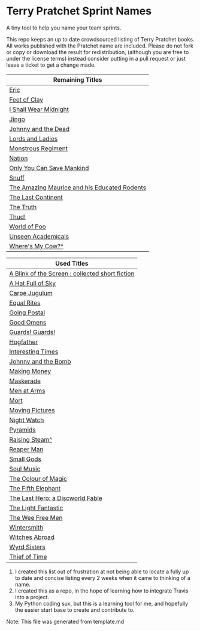 # Terry Pratchet Sprint Names
A tiny tool to help you name your team sprints. 

This repo keeps an up to date crowdsourced listing of Terry Pratchet books. All works published with the Pratchet name are included.
Please do not fork or copy or download the result for redistribution, (although you are free to under the license terms) instead consider putting in a pull request or just leave a ticket to get a change made. 

| Remaining Titles |
| --- |
| [Eric](https://www.hjkeen.net/halqn/dscwldr3.htm) |
| [Feet of Clay](https://www.hjkeen.net/halqn/dscwldc3.htm) |
| [I Shall Wear Midnight](http://www.worldcat.org/oclc/526057897) |
| [Jingo](https://www.hjkeen.net/halqn/dscwldc4.htm) |
| [Johnny and the Dead](https://www.hjkeen.net/halqn/johnny_m.htm#thedead) |
| [Lords and Ladies](https://www.hjkeen.net/halqn/dscwldw3.htm) |
| [Monstrous Regiment](https://www.hjkeen.net/halqn/discwld2.htm) |
| [Nation](https://www.hjkeen.net/halqn/nation.htm) |
| [Only You Can Save Mankind](https://www.hjkeen.net/halqn/johnny_m.htm#mankind) |
| [Snuff](http://www.worldcat.org/oclc/703206404) |
| [The Amazing Maurice and his Educated Rodents](http://www.worldcat.org/oclc/47625356) |
| [The Last Continent](https://www.hjkeen.net/halqn/dscwldr5.htm) |
| [The Truth](https://www.hjkeen.net/halqn/dscwlde2.htm) |
| [Thud!](https://www.hjkeen.net/halqn/dscwldc7.htm) |
| [World of Poo](http://www.worldcat.org/oclc/779864032) |
| [Unseen Academicals](https://www.hjkeen.net/halqn/dscwldr6.htm) |
| [Where's My Cow?^](http://www.worldcat.org/oclc/61762815) |





| Used Titles |
| --- |
| [A Blink of the Screen : collected short fiction](http://www.worldcat.org/oclc/796277033) |
| [A Hat Full of Sky](https://www.hjkeen.net/halqn/discwlds.htm#hat_full) |
| [Carpe Jugulum](https://www.hjkeen.net/halqn/dscwldw5.htm) |
| [Equal Rites](https://www.hjkeen.net/halqn/discwldw.htm#eqrites) |
| [Going Postal](https://www.hjkeen.net/halqn/dscwlde3.htm) |
| [Good Omens](https://www.hjkeen.net/halqn/goodomen.htm) |
| [Guards! Guards!](https://www.hjkeen.net/halqn/dscwldc1.htm) |
| [Hogfather](https://www.hjkeen.net/halqn/dscwldd4.htm) |
| [Interesting Times](https://www.hjkeen.net/halqn/discwldr.htm#inttimes) |
| [Johnny and the Bomb](https://www.hjkeen.net/halqn/johnnym2.htm#bomb) |
| [Making Money](https://www.hjkeen.net/halqn/dscwlde4.htm) |
| [Maskerade](https://www.hjkeen.net/halqn/dscwldw4.htm) |
| [Men at Arms](https://www.hjkeen.net/halqn/dscwldc2.htm) |
| [Mort](https://www.hjkeen.net/halqn/dscwldd1.htm) |
| [Moving Pictures](https://www.hjkeen.net/halqn/dscwlde1.htm) |
| [Night Watch](https://www.hjkeen.net/halqn/dscwldc6.htm) |
| [Pyramids](https://www.hjkeen.net/halqn/discwrld.htm#pyramids) |
| [Raising Steam^](http://www.worldcat.org/oclc/867916800) |
| [Reaper Man](http://www.worldcat.org/oclc/50283198) |
| [Small Gods](https://www.hjkeen.net/halqn/smllgods.htm) |
| [Soul Music](https://www.hjkeen.net/halqn/discwldd.htm) |
| [The Colour of Magic](https://www.hjkeen.net/halqn/dscwldr1.htm#colour) |
| [The Fifth Elephant](https://www.hjkeen.net/halqn/dscwldc5.htm) |
| [The Last Hero: a Discworld Fable](https://www.hjkeen.net/halqn/discwldr.htm#lasthero) |
| [The Light Fantastic](https://www.hjkeen.net/halqn/dscwldr1.htm#light) |
| [The Wee Free Men](https://www.hjkeen.net/halqn/discwlds.htm#weefree) |
| [Wintersmith](https://www.hjkeen.net/halqn/discwlds.htm#wntrsmth) |
| [Witches Abroad](https://www.hjkeen.net/halqn/dscwldw2.htm) |
| [Wyrd Sisters](https://www.hjkeen.net/halqn/discwldw.htm#wyrdsis) |
| [Thief of Time](https://www.hjkeen.net/halqn/dscwldd5.htm) |


1. I created this list out of frustration at not being able to locate a fully up to date and concise listing every 2 weeks when it came to thinking of a name.
1. I created this as a repo, in the hope of learning how to integrate Travis into a project.
1. My Python coding sux, but this is a learning tool for me, and hopefully the easier start base to create and contribute to.

Note: This file was generated from template.md